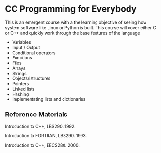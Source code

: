 
CC Programming for Everybody
============================

This is an emergent course with a the learning objective of seeing how system software
like Linux or Python is built.  This course will cover either C or C++ and quickly work through
the base features of the language

* Variables
* Input / Output
* Conditional operators
* Functions
* Files
* Arrays
* Strings
* Objects/lstructures
* Pointers
* Linked lists
* Hashing
* Implementating lists and dictionaries


Reference Materials
------------------

Introduction to C++, LBS290. 1992.

Introduction to FORTRAN, LBS290. 1993.

Introduction to C++, EECS280. 2000.

